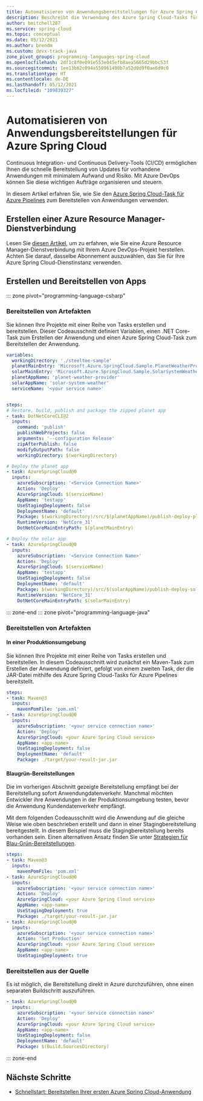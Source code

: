 ```yaml
---
title: Automatisieren von Anwendungsbereitstellungen für Azure Spring Cloud
description: Beschreibt die Verwendung des Azure Spring Cloud-Tasks für Azure Pipelines.
author: bmitchell287
ms.service: spring-cloud
ms.topic: conceptual
ms.date: 05/12/2021
ms.author: brendm
ms.custom: devx-track-java
zone_pivot_groups: programming-languages-spring-cloud
ms.openlocfilehash: 2df1c8f0e091e553e045efb8aea5665d29bbc53f
ms.sourcegitcommit: 1ee13b62c094a550961498b7a52d0d9f0ae6d9c0
ms.translationtype: HT
ms.contentlocale: de-DE
ms.lasthandoff: 05/12/2021
ms.locfileid: "109839327"
---
```

# <a name="automate-application-deployments-to-azure-spring-cloud"></a>Automatisieren von Anwendungsbereitstellungen für Azure Spring Cloud

Continuous Integration- und Continuous Delivery-Tools (CI/CD) ermöglichen Ihnen die schnelle Bereitstellung von Updates für vorhandene Anwendungen mit minimalem Aufwand und Risiko. Mit Azure DevOps können Sie diese wichtigen Aufträge organisieren und steuern. 

In diesem Artikel erfahren Sie, wie Sie den [Azure Spring Cloud-Task für Azure Pipelines](/azure/devops/pipelines/tasks/deploy/azure-spring-cloud) zum Bereitstellen von Anwendungen verwenden.

## <a name="create-an-azure-resource-manager-service-connection"></a>Erstellen einer Azure Resource Manager-Dienstverbindung

Lesen Sie [diesen Artikel](/azure/devops/pipelines/library/connect-to-azure), um zu erfahren, wie Sie eine Azure Resource Manager-Dienstverbindung mit Ihrem Azure DevOps-Projekt herstellen. Achten Sie darauf, dasselbe Abonnement auszuwählen, das Sie für Ihre Azure Spring Cloud-Dienstinstanz verwenden.

## <a name="build-and-deploy-apps"></a>Erstellen und Bereitstellen von Apps

::: zone pivot="programming-language-csharp"
### <a name="deploy-artifacts"></a>Bereitstellen von Artefakten

Sie können Ihre Projekte mit einer Reihe von Tasks erstellen und bereitstellen. Dieser Codeausschnitt definiert Variablen, einen .NET Core-Task zum Erstellen der Anwendung und einen Azure Spring Cloud-Task zum Bereitstellen der Anwendung.

```yaml
variables:
  workingDirectory: './steeltoe-sample'
  planetMainEntry: 'Microsoft.Azure.SpringCloud.Sample.PlanetWeatherProvider.dll'
  solarMainEntry: 'Microsoft.Azure.SpringCloud.Sample.SolarSystemWeather.dll'
  planetAppName: 'planet-weather-provider'
  solarAppName: 'solar-system-weather'
  serviceName: '<your service name>'


steps:
# Restore, build, publish and package the zipped planet app
- task: DotNetCoreCLI@2
  inputs:
    command: 'publish'
    publishWebProjects: false
    arguments: '--configuration Release'
    zipAfterPublish: false
    modifyOutputPath: false
    workingDirectory: $(workingDirectory)

# Deploy the planet app
- task: AzureSpringCloud@0
  inputs:
    azureSubscription: '<Service Connection Name>'
    Action: 'Deploy'
    AzureSpringCloud: $(serviceName)
    AppName: 'testapp'
    UseStagingDeployment: false
    DeploymentName: 'default'
    Package: $(workingDirectory)/src/$(planetAppName)/publish-deploy-planet.zip
    RuntimeVersion: 'NetCore_31'
    DotNetCoreMainEntryPath: $(planetMainEntry)

# Deploy the solar app
- task: AzureSpringCloud@0
  inputs:
    azureSubscription: '<Service Connection Name>'
    Action: 'Deploy'
    AzureSpringCloud: $(serviceName)
    AppName: 'testapp'
    UseStagingDeployment: false
    DeploymentName: 'default'
    Package: $(workingDirectory)/src/$(solarAppName)/publish-deploy-solar.zip
    RuntimeVersion: 'NetCore_31'
    DotNetCoreMainEntryPath: $(solarMainEntry)
```

::: zone-end
::: zone pivot="programming-language-java"
### <a name="deploy-artifacts"></a>Bereitstellen von Artefakten

#### <a name="to-production"></a>In einer Produktionsumgebung

Sie können Ihre Projekte mit einer Reihe von Tasks erstellen und bereitstellen. In diesem Codeausschnitt wird zunächst ein Maven-Task zum Erstellen der Anwendung definiert, gefolgt von einem zweiten Task, der die JAR-Datei mithilfe des Azure Spring Cloud-Tasks für Azure Pipelines bereitstellt.

```yaml
steps:
- task: Maven@3
  inputs:
    mavenPomFile: 'pom.xml'
- task: AzureSpringCloud@0
  inputs:
    azureSubscription: '<your service connection name>'
    Action: 'Deploy'
    AzureSpringCloud: <your Azure Spring Cloud service>
    AppName: <app-name>
    UseStagingDeployment: false
    DeploymentName: 'default'
    Package: ./target/your-result-jar.jar
```

#### <a name="blue-green-deployments"></a>Blaugrün-Bereitstellungen

Die im vorherigen Abschnitt gezeigte Bereitstellung empfängt bei der Bereitstellung sofort Anwendungdatenverkehr. Manchmal möchten Entwickler ihre Anwendungen in der Produktionsumgebung testen, bevor die Anwendung Kundendatenverkehr empfängt.

Mit dem folgenden Codeausschnitt wird die Anwendung auf die gleiche Weise wie oben beschrieben erstellt und dann in einer Stagingbereitstellung bereitgestellt. In diesem Beispiel muss die Stagingbereitstellung bereits vorhanden sein. Einen alternativen Ansatz finden Sie unter [Strategien für Blau-Grün-Bereitstellungen](concepts-blue-green-deployment-strategies.md).


```yaml
steps:
- task: Maven@3
  inputs:
    mavenPomFile: 'pom.xml'
- task: AzureSpringCloud@0
  inputs:
    azureSubscription: '<your service connection name>'
    Action: 'Deploy'
    AzureSpringCloud: <your Azure Spring Cloud service>
    AppName: <app-name>
    UseStagingDeployment: true
    Package: ./target/your-result-jar.jar
- task: AzureSpringCloud@0
  inputs:
    azureSubscription: '<your service connection name>'
    Action: 'Set Production'
    AzureSpringCloud: <your Azure Spring Cloud service>
    AppName: <app-name>
    UseStagingDeployment: true
```

### <a name="deploy-from-source"></a>Bereitstellen aus der Quelle

Es ist möglich, die Bereitstellung direkt in Azure durchzuführen, ohne einen separaten Buildschritt auszuführen.

```yaml
- task: AzureSpringCloud@0
  inputs:
    azureSubscription: '<your service connection name>'
    Action: 'Deploy'
    AzureSpringCloud: <your Azure Spring Cloud service>
    AppName: <app-name>
    UseStagingDeployment: false
    DeploymentName: 'default'
    Package: $(Build.SourcesDirectory)
```
::: zone-end

## <a name="next-steps"></a>Nächste Schritte

* [Schnellstart: Bereitstellen Ihrer ersten Azure Spring Cloud-Anwendung](./quickstart.md)

